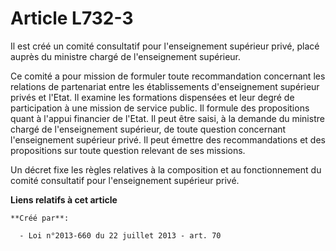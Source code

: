 # Article L732-3

Il  est créé un comité consultatif pour l'enseignement supérieur privé,  placé auprès du ministre chargé de l'enseignement
supérieur. 

Ce comité a pour mission de formuler toute recommandation concernant  les relations de partenariat entre les établissements
d'enseignement  supérieur privés et l'Etat. Il examine les formations dispensées et leur  degré de participation à une
mission de service public. Il formule des  propositions quant à l'appui financier de l'Etat. Il peut être saisi, à  la
demande du ministre chargé de l'enseignement supérieur, de toute  question concernant l'enseignement supérieur privé. Il peut
émettre des  recommandations et des propositions sur toute question relevant de ses  missions. 

Un décret fixe les règles relatives à  la composition et au fonctionnement du comité consultatif pour  l'enseignement
supérieur privé.

**Liens relatifs à cet article**

	**Créé par**:

	  - Loi n°2013-660 du 22 juillet 2013 - art. 70
